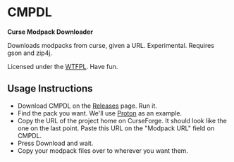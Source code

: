 # CMPDL

**Curse Modpack Downloader**

Downloads modpacks from curse, given a URL. Experimental. Requires gson and zip4j.

Licensed under the [WTFPL](http://www.wtfpl.net/). Have fun.

## Usage Instructions
 
 * Download CMPDL on the [Releases](https://github.com/Vazkii/CMPDL/releases) page. Run it.
 * Find the pack you want. We'll use [Proton](https://minecraft.curseforge.com/projects/proton) as an example.
 * Copy the URL of the project home on CurseForge. It should look like the one on the last point. Paste this URL on the "Modpack URL" field on CMPDL.
 * Press Download and wait.
 * Copy your modpack files over to wherever you want them.
